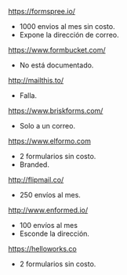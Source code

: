 https://formspree.io/
  - 1000 envios al mes sin costo.
  - Expone la dirección de correo.

https://www.formbucket.com/
  - No está documentado.

http://mailthis.to/
  - Falla.

https://www.briskforms.com/
  - Solo a un correo.

https://www.elformo.com
  - 2 formularios sin costo.
  - Branded.

http://flipmail.co/
  - 250 envíos al mes.

http://www.enformed.io/
  - 100 envíos al mes
  - Esconde la dirección.

https://helloworks.co
  - 2 formularios sin costo.
